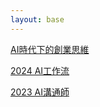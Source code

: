 ```yaml
---
layout: base
---
```



[AI時代下的創業思維](./AI%20Entrepreneurship/)

[2024 AI工作流](./2024%20AI工作流/)

[2023 AI溝通師](./2023%20AI溝通師/)